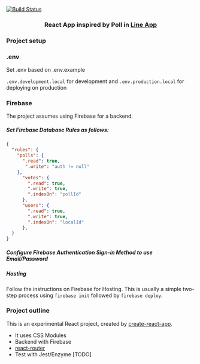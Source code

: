[![Build Status](https://travis-ci.org/khiet/poll.svg?branch=master)](https://travis-ci.org/khiet/poll)

<h3 align="center">
  React App inspired by Poll in
  <a href="https://line.me/en-US/">Line App</a>
</h3>

### Project setup

### .env

Set .env based on .env.example

`.env.development.local` for development and `.env.production.local` for deploying on production

### Firebase

The project assumes using Firebase for a backend.

##### Set Firebase Database Rules as follows:

```json
{
  "rules": {
    "polls": {
      ".read": true,
       ".write": "auth != null"
    },
      "votes": {
        ".read": true,
        ".write": true,
        ".indexOn": "pollId"
      },
      "users": {
        ".read": true,
        ".write": true,
        ".indexOn": "localId"
      },
  }
}
```

##### Configure Firebase Authentication Sign-in Method to use Email/Password

##### Hosting

Follow the instructions on Firebase for Hosting. This is usually a simple two-step process using `firebase init` followed by `firebase deploy`.

### Project outline

This is an experimental React project, created by [create-react-app](https://github.com/facebook/create-react-app).

* It uses CSS Modules
* Backend with Firebase
* [react-router](https://www.npmjs.com/package/react-router)
* Test with Jest/Enzyme [TODO]
